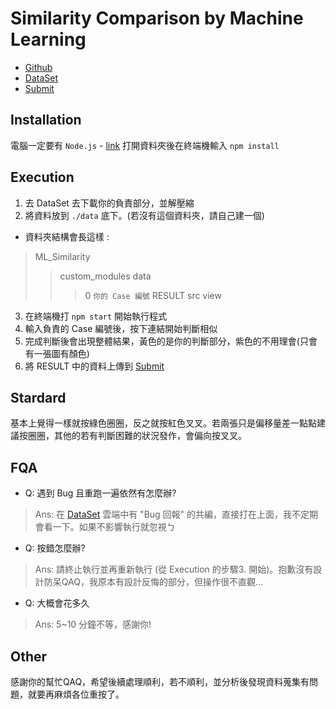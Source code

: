 # Similarity Comparison by Machine Learning
- [Github](git@github.com:John40066/ML_Similarity.git)
- [DataSet]()
- [Submit]()

## Installation
電腦一定要有 `Node.js` - [link](https://nodejs.org/en/download/)
打開資料夾後在終端機輸入 `npm install`


## Execution
1. 去 DataSet 去下載你的負責部分，並解壓縮
2. 將資料放到 `./data` 底下。(若沒有這個資料夾，請自己建一個)
- 資料夾結構會長這樣 :
> ML_Similarity
>> custom_modules
>> data
>>> 0 `你的 Case 編號` 
>> RESULT
>> src
>> view

3. 在終端機打 `npm start` 開始執行程式
4. 輸入負責的 Case 編號後，按下連結開始判斷相似
5. 完成判斷後會出現整體結果，黃色的是你的判斷部分，紫色的不用理會(只會有一張圖有顏色)
6. 將 RESULT 中的資料上傳到 [Submit]()

## Stardard
基本上覺得一樣就按綠色圈圈，反之就按紅色叉叉。若兩張只是偏移量差一點點建議按圈圈，其他的若有判斷困難的狀況發作，會偏向按叉叉。

## FQA

- Q: 遇到 Bug 且重跑一遍依然有怎麼辦?
> Ans: 在 [DataSet]() 雲端中有 "Bug 回報" 的共編，直接打在上面，我不定期會看一下。如果不影響執行就忽視ㄅ

- Q: 按錯怎麼辦?
> Ans: 請終止執行並再重新執行 (從 Execution 的步驟3. 開始)。抱歉沒有設計防呆QAQ，我原本有設計反悔的部分，但操作很不直觀...

- Q: 大概會花多久
> Ans: 5~10 分鐘不等，感謝你!

## Other
感謝你的幫忙QAQ，希望後續處理順利，若不順利，並分析後發現資料蒐集有問題，就要再麻煩各位重按了。